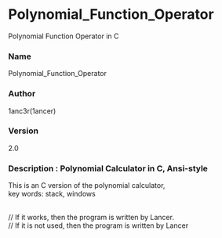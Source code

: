 # Polynomial_Function_Operator
Polynomial Function Operator in C
### Name
Polynomial_Function_Operator
### Author
1anc3r(1ancer)
### Version
2.0
### Description : Polynomial Calculator in C, Ansi-style<br/>
This is an C version of the polynomial calculator, <br/>
key words: stack, windows<br/><br/>

// If it works, then the program is written by Lancer.<br/>
// If it is not used, then the program is written by Lancer<br/>
